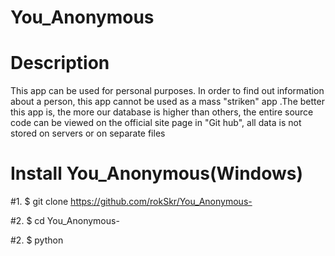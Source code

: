 # You_Anonymous
# Description
This app can be used for personal purposes. In order to find out information about a person, this app cannot be used as a mass "striken" app .The better this app is, the more our database is higher than others, the entire source code can be viewed on the official site page in "Git hub", all data is not stored on servers or on separate files
# Install You_Anonymous(Windows)
#1. $ git clone https://github.com/rokSkr/You_Anonymous-

#2. $ cd You_Anonymous-

#2. $ python 
